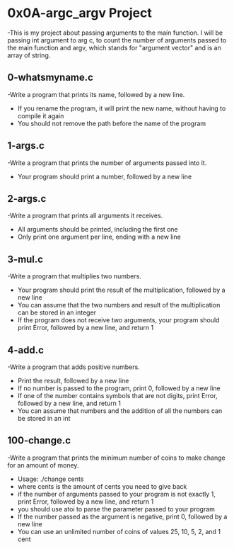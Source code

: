 # 0x0A-argc_argv Project
-This is my project about passing arguments to the main function. I will be passing int argument to arg c, to count the
number of arguments passed to the main function and argv, which stands for "argument vector" and is an array of string.

## 0-whatsmyname.c
-Write a program that prints its name, followed by a new line.

* If you rename the program, it will print the new name, without having to compile it again
* You should not remove the path before the name of the program
## 1-args.c
-Write a program that prints the number of arguments passed into it.

* Your program should print a number, followed by a new line
## 2-args.c
-Write a program that prints all arguments it receives.

* All arguments should be printed, including the first one
* Only print one argument per line, ending with a new line
## 3-mul.c
-Write a program that multiplies two numbers.

* Your program should print the result of the multiplication, followed by a new line
* You can assume that the two numbers and result of the multiplication can be stored in an integer
* If the program does not receive two arguments, your program should print Error, followed by a new line, and return 1
## 4-add.c
-Write a program that adds positive numbers.

* Print the result, followed by a new line
* If no number is passed to the program, print 0, followed by a new line
* If one of the number contains symbols that are not digits, print Error, followed by a new line, and return 1
* You can assume that numbers and the addition of all the numbers can be stored in an int
## 100-change.c
-Write a program that prints the minimum number of coins to make change for an amount of money.

* Usage: ./change cents
* where cents is the amount of cents you need to give back
* if the number of arguments passed to your program is not exactly 1, print Error, followed by a new line, and return 1
* you should use atoi to parse the parameter passed to your program
* If the number passed as the argument is negative, print 0, followed by a new line
* You can use an unlimited number of coins of values 25, 10, 5, 2, and 1 cent
